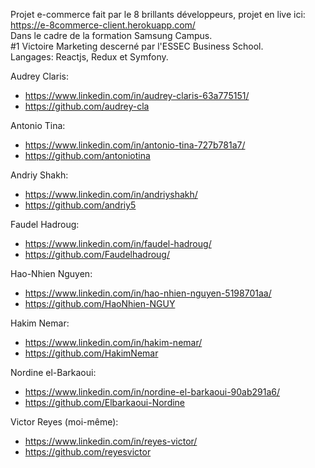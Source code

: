Projet e-commerce fait par le 8 brillants développeurs, projet en live ici: https://e-8commerce-client.herokuapp.com/ \
Dans le cadre de la formation Samsung Campus. \
#1 Victoire Marketing descerné par l'ESSEC Business School. \
Langages: Reactjs, Redux et Symfony.

Audrey Claris:

- https://www.linkedin.com/in/audrey-claris-63a775151/
- https://github.com/audrey-cla

Antonio Tina:

- https://www.linkedin.com/in/antonio-tina-727b781a7/
- https://github.com/antoniotina

Andriy Shakh:

- https://www.linkedin.com/in/andriyshakh/
- https://github.com/andriy5

Faudel Hadroug:

- https://www.linkedin.com/in/faudel-hadroug/
- https://github.com/Faudelhadroug/

Hao-Nhien Nguyen:

- https://www.linkedin.com/in/hao-nhien-nguyen-5198701aa/
- https://github.com/HaoNhien-NGUY

Hakim Nemar:

- https://www.linkedin.com/in/hakim-nemar/
- https://github.com/HakimNemar

Nordine el-Barkaoui:

- https://www.linkedin.com/in/nordine-el-barkaoui-90ab291a6/
- https://github.com/Elbarkaoui-Nordine

Victor Reyes (moi-même):

- https://www.linkedin.com/in/reyes-victor/
- https://github.com/reyesvictor
